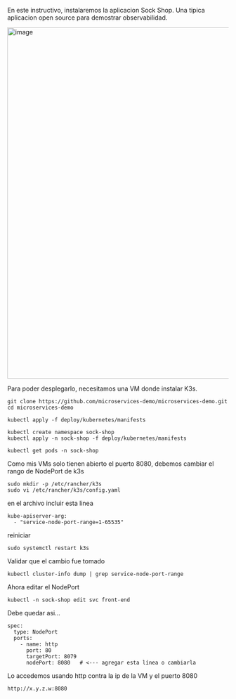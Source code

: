 En este instructivo, instalaremos la aplicacion Sock Shop. Una tipica aplicacion open source para demostrar observabilidad.

<img width="719" height="800" alt="image" src="https://github.com/user-attachments/assets/33fe3c6c-2f56-434f-87c6-f13cfdc32928" />


Para poder desplegarlo, necesitamos una VM donde instalar K3s.


```
git clone https://github.com/microservices-demo/microservices-demo.git
cd microservices-demo

kubectl apply -f deploy/kubernetes/manifests

kubectl create namespace sock-shop
kubectl apply -n sock-shop -f deploy/kubernetes/manifests

kubectl get pods -n sock-shop

```

Como mis VMs solo tienen abierto el puerto 8080, debemos cambiar el rango de NodePort de k3s

```
sudo mkdir -p /etc/rancher/k3s
sudo vi /etc/rancher/k3s/config.yaml
```

en el archivo incluir esta linea

```
kube-apiserver-arg:
  - "service-node-port-range=1-65535"
```

reiniciar

```
sudo systemctl restart k3s
```

Validar que el cambio fue tomado

```
kubectl cluster-info dump | grep service-node-port-range
```

Ahora editar el NodePort

```
kubectl -n sock-shop edit svc front-end
```

Debe quedar asi...

```
spec:
  type: NodePort
  ports:
    - name: http
      port: 80
      targetPort: 8079
      nodePort: 8080   # <--- agregar esta línea o cambiarla
```

Lo accedemos usando http contra la ip de la VM y el puerto 8080

```
http://x.y.z.w:8080
```


